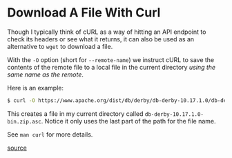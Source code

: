 # Download A File With Curl

Though I typically think of cURL as a way of hitting an API endpoint to check
its headers or see what it returns, it can also be used as an alternative to
`wget` to download a file.

With the `-O` option (short for `--remote-name`) we instruct cURL to save the
contents of the remote file to a local file in the current directory _using the
same name as the remote_.

Here is an example:

```bash
$ curl -O https://www.apache.org/dist/db/derby/db-derby-10.17.1.0/db-derby-10.17.1.0-bin.zip.asc
```

This creates a file in my current directory called
`db-derby-10.17.1.0-bin.zip.asc`. Notice it only uses the last part of the path
for the file name.

See `man curl` for more details.

[source](https://stackoverflow.com/questions/4572153/os-x-equivalent-of-linuxs-wget#comment84857090_4572158)
